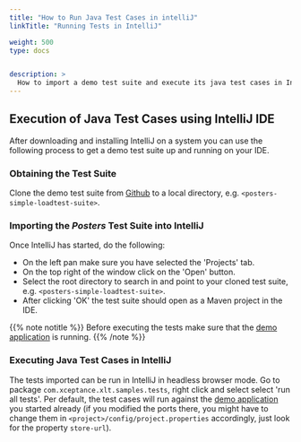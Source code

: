 ```yaml
---
title: "How to Run Java Test Cases in intelliJ"
linkTitle: "Running Tests in IntelliJ"

weight: 500
type: docs


description: >
  How to import a demo test suite and execute its java test cases in IntelliJ.
---
```


## Execution of Java Test Cases using IntelliJ IDE
After downloading and installing IntelliJ on a system you can use the following process to get a demo test suite up and running on your IDE. 

### Obtaining the Test Suite
Clone the demo test suite from <a href="https://github.com/Xceptance/posters-simple-loadtest-suite" target="_blank">Github</a> to a local directory, e.g. `<posters-simple-loadtest-suite>`. 

### Importing the _Posters_ Test Suite into IntelliJ 
Once IntelliJ has started, do the following:
- On the left pan make sure you have selected the 'Projects' tab.
- On the top right of the window click on the 'Open' button.
- Select the root directory to search in and point to your cloned test suite, e.g. `<posters-simple-loadtest-suite>`.
- After clicking 'OK' the test suite should open as a Maven project in the IDE.

{{% note notitle %}}
Before executing the tests make sure that the [demo application](../../quick-start/20-demo-application/) is running.
{{% /note %}}

### Executing Java Test Cases in IntelliJ
The tests imported can be run in IntelliJ in headless browser mode. Go to package `com.xceptance.xlt.samples.tests`, right click and select select 'run all tests'. Per default, the test cases will run against the [demo application](../../quick-start/20-demo-application) you started already (if you modified the ports there, you might have to change them in `<project>/config/project.properties` accordingly, just look for the property `store-url`). 


